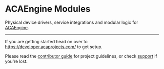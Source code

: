 # ACAEngine Modules

Physical device drivers, service integrations and modular logic for [ACAEngine](https://github.com/acaprojects/ruby-engine).

---

If you are getting started head on over to https://developer.acaprojects.com/ to get setup.

Please read the [contributor guide](.github/CONTRIBUTING.md) for project guidelines, or check [support](.github/SUPPORT.md) if you're lost.
